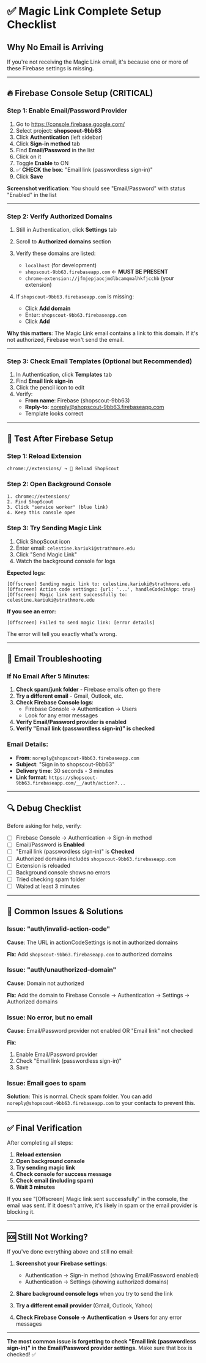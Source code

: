 # ✅ Magic Link Complete Setup Checklist

## Why No Email is Arriving

If you're not receiving the Magic Link email, it's because one or more of these Firebase settings is missing.

---

## 🔥 Firebase Console Setup (CRITICAL)

### Step 1: Enable Email/Password Provider

1. Go to https://console.firebase.google.com/
2. Select project: **shopscout-9bb63**
3. Click **Authentication** (left sidebar)
4. Click **Sign-in method** tab
5. Find **Email/Password** in the list
6. Click on it
7. Toggle **Enable** to ON
8. ✅ **CHECK the box**: "Email link (passwordless sign-in)"
9. Click **Save**

**Screenshot verification**: You should see "Email/Password" with status "Enabled" in the list

---

### Step 2: Verify Authorized Domains

1. Still in Authentication, click **Settings** tab
2. Scroll to **Authorized domains** section
3. Verify these domains are listed:
   - `localhost` (for development)
   - `shopscout-9bb63.firebaseapp.com` ← **MUST BE PRESENT**
   - `chrome-extension://jfmjepjaocjmdlbcamqmalhkfjcchb` (your extension)

4. If `shopscout-9bb63.firebaseapp.com` is missing:
   - Click **Add domain**
   - Enter: `shopscout-9bb63.firebaseapp.com`
   - Click **Add**

**Why this matters**: The Magic Link email contains a link to this domain. If it's not authorized, Firebase won't send the email.

---

### Step 3: Check Email Templates (Optional but Recommended)

1. In Authentication, click **Templates** tab
2. Find **Email link sign-in**
3. Click the pencil icon to edit
4. Verify:
   - **From name**: Firebase (shopscout-9bb63)
   - **Reply-to**: noreply@shopscout-9bb63.firebaseapp.com
   - Template looks correct

---

## 🧪 Test After Firebase Setup

### Step 1: Reload Extension

```
chrome://extensions/ → 🔄 Reload ShopScout
```

### Step 2: Open Background Console

```
1. chrome://extensions/
2. Find ShopScout
3. Click "service worker" (blue link)
4. Keep this console open
```

### Step 3: Try Sending Magic Link

1. Click ShopScout icon
2. Enter email: `celestine.kariuki@strathmore.edu`
3. Click "Send Magic Link"
4. Watch the background console for logs

**Expected logs:**
```
[Offscreen] Sending magic link to: celestine.kariuki@strathmore.edu
[Offscreen] Action code settings: {url: '...', handleCodeInApp: true}
[Offscreen] Magic link sent successfully to: celestine.kariuki@strathmore.edu
```

**If you see an error:**
```
[Offscreen] Failed to send magic link: [error details]
```
The error will tell you exactly what's wrong.

---

## 📧 Email Troubleshooting

### If No Email After 5 Minutes:

1. **Check spam/junk folder** - Firebase emails often go there
2. **Try a different email** - Gmail, Outlook, etc.
3. **Check Firebase Console logs**:
   - Firebase Console → Authentication → Users
   - Look for any error messages
4. **Verify Email/Password provider is enabled**
5. **Verify "Email link (passwordless sign-in)" is checked**

### Email Details:

- **From**: `noreply@shopscout-9bb63.firebaseapp.com`
- **Subject**: "Sign in to shopscout-9bb63"
- **Delivery time**: 30 seconds - 3 minutes
- **Link format**: `https://shopscout-9bb63.firebaseapp.com/__/auth/action?...`

---

## 🔍 Debug Checklist

Before asking for help, verify:

- [ ] Firebase Console → Authentication → Sign-in method
- [ ] Email/Password is **Enabled**
- [ ] "Email link (passwordless sign-in)" is **Checked**
- [ ] Authorized domains includes `shopscout-9bb63.firebaseapp.com`
- [ ] Extension is reloaded
- [ ] Background console shows no errors
- [ ] Tried checking spam folder
- [ ] Waited at least 3 minutes

---

## 🎯 Common Issues & Solutions

### Issue: "auth/invalid-action-code"

**Cause**: The URL in actionCodeSettings is not in authorized domains

**Fix**: Add `shopscout-9bb63.firebaseapp.com` to authorized domains

### Issue: "auth/unauthorized-domain"

**Cause**: Domain not authorized

**Fix**: Add the domain to Firebase Console → Authentication → Settings → Authorized domains

### Issue: No error, but no email

**Cause**: Email/Password provider not enabled OR "Email link" not checked

**Fix**: 
1. Enable Email/Password provider
2. Check "Email link (passwordless sign-in)"
3. Save

### Issue: Email goes to spam

**Solution**: This is normal. Check spam folder. You can add `noreply@shopscout-9bb63.firebaseapp.com` to your contacts to prevent this.

---

## ✅ Final Verification

After completing all steps:

1. **Reload extension**
2. **Open background console**
3. **Try sending magic link**
4. **Check console for success message**
5. **Check email (including spam)**
6. **Wait 3 minutes**

If you see "[Offscreen] Magic link sent successfully" in the console, the email was sent. If it doesn't arrive, it's likely in spam or the email provider is blocking it.

---

## 🆘 Still Not Working?

If you've done everything above and still no email:

1. **Screenshot your Firebase settings**:
   - Authentication → Sign-in method (showing Email/Password enabled)
   - Authentication → Settings (showing authorized domains)

2. **Share background console logs** when you try to send the link

3. **Try a different email provider** (Gmail, Outlook, Yahoo)

4. **Check Firebase Console → Authentication → Users** for any error messages

---

**The most common issue is forgetting to check "Email link (passwordless sign-in)" in the Email/Password provider settings.** Make sure that box is checked! ✅
